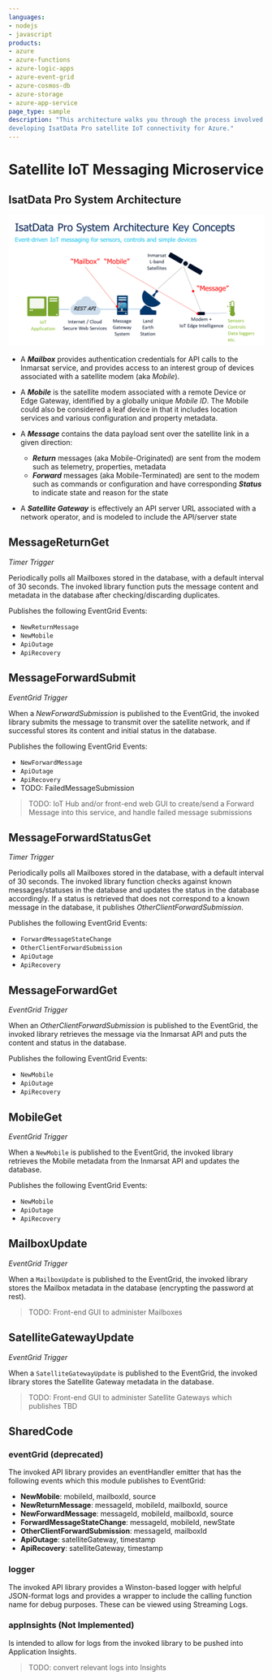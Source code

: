 ```yaml
---
languages:
- nodejs
- javascript
products:
- azure
- azure-functions
- azure-logic-apps
- azure-event-grid
- azure-cosmos-db
- azure-storage
- azure-app-service
page_type: sample
description: "This architecture walks you through the process involved in 
developing IsatData Pro satellite IoT connectivity for Azure."
---
```


# Satellite IoT Messaging Microservice

## IsatData Pro System Architecture

![IsatData Pro System Architecture](docs/media/idp-architecture.png)

* A ***Mailbox*** provides authentication credentials for API calls to the 
Inmarsat service, and provides access to an interest group of devices associated 
with a satellite modem (aka *Mobile*).

* A ***Mobile*** is the satellite modem associated with a remote Device or Edge 
Gateway, identified by a globally unique *Mobile ID*.  The Mobile could also be 
considered a leaf device in that it includes location services and various 
configuration and property metadata.

* A ***Message*** contains the data payload sent over the satellite link in a 
given direction:
  * ***Return*** messages (aka Mobile-Originated) are sent from the modem 
  such as telemetry, properties, metadata
  * ***Forward*** messages (aka Mobile-Terminated) are sent to the modem such 
  as commands or configuration and have corresponding ***Status*** to indicate 
  state and reason for the state

* A ***Satellite Gateway*** is effectively an API server URL associated with a 
network operator, and is modeled to include the API/server state

## MessageReturnGet
*Timer Trigger*

Periodically polls all Mailboxes stored in the database, with a default interval 
of 30 seconds. The invoked library function puts the message content and 
metadata in the database after checking/discarding duplicates.

Publishes the following EventGrid Events:
* ``NewReturnMessage``
* ``NewMobile``
* ``ApiOutage``
* ``ApiRecovery``

## MessageForwardSubmit
*EventGrid Trigger*

When a *NewForwardSubmission* is published to the EventGrid, the invoked library 
submits the message to transmit over the satellite network, and if successful 
stores its content and initial status in the database.

Publishes the following EventGrid Events:
* ``NewForwardMessage``
* ``ApiOutage``
* ``ApiRecovery``
* TODO: FailedMessageSubmission

> TODO: IoT Hub and/or front-end web GUI to create/send a Forward Message into 
this service, and handle failed message submissions

## MessageForwardStatusGet
*Timer Trigger*

Periodically polls all Mailboxes stored in the database, with a default interval 
of 30 seconds.  The invoked library function checks against known 
messages/statuses in the database and updates the status in the database 
accordingly.  If a status is retrieved that does not correspond to a known 
message in the database, it publishes *OtherClientForwardSubmission*.

Publishes the following EventGrid Events:
* ``ForwardMessageStateChange``
* ``OtherClientForwardSubmission``
* ``ApiOutage``
* ``ApiRecovery``

## MessageForwardGet
*EventGrid Trigger*

When an *OtherClientForwardSubmission* is published to the EventGrid, the 
invoked library retrieves the message via the Inmarsat API and puts the content 
and status in the database.

Publishes the following EventGrid Events:
* ``NewMobile``
* ``ApiOutage``
* ``ApiRecovery``

## MobileGet
*EventGrid Trigger*

When a `NewMobile` is published to the EventGrid, the invoked library retrieves 
the Mobile metadata from the Inmarsat API and updates the database.

Publishes the following EventGrid Events:
* ``NewMobile``
* ``ApiOutage``
* ``ApiRecovery``

## MailboxUpdate
*EventGrid Trigger*

When a `MailboxUpdate` is published to the EventGrid, the invoked library stores 
the Mailbox metadata in the database (encrypting the password at rest).

> TODO: Front-end GUI to administer Mailboxes

## SatelliteGatewayUpdate
*EventGrid Trigger*

When a `SatelliteGatewayUpdate` is published to the EventGrid, the invoked 
library stores the Satellite Gateway metadata in the database.

> TODO: Front-end GUI to administer Satellite Gateways which publishes TBD

## SharedCode

### eventGrid (deprecated)
The invoked API library provides an eventHandler emitter that has the 
following events which this module publishes to EventGrid:
  * **NewMobile**: mobileId, mailboxId, source
  * **NewReturnMessage**: messageId, mobileId, mailboxId, source
  * **NewForwardMessage**: messageId, mobileId, mailboxId, source
  * **ForwardMessageStateChange**: messageId, mobileId, newState
  * **OtherClientForwardSubmission**: messageId, mailboxId
  * **ApiOutage**: satelliteGateway, timestamp
  * **ApiRecovery**: satelliteGateway, timestamp

### logger
The invoked API library provides a Winston-based logger with helpful JSON-format 
logs and provides a wrapper to include the calling function name for debug 
purposes.  These can be viewed using Streaming Logs.

### appInsights (Not Implemented)
Is intended to allow for logs from the invoked library to be pushed into 
Application Insights.

> TODO: convert relevant logs into Insights